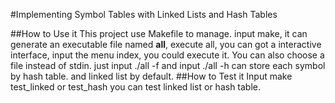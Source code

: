 #Implementing Symbol Tables with Linked Lists and Hash Tables

##How to Use it
This project use Makefile to manage. input make, it can generate an
executable file named **all**, execute all, you can got a interactive
interface, input the menu index, you could execute it.
You can also choose a file instead of stdin.
just input
    ./all -f <filename>
and input
    ./all -h
can store each symbol by hash table.  and linked list by default.
##How to Test it
  Input make test_linked or test_hash you can test linked list or hash table.
